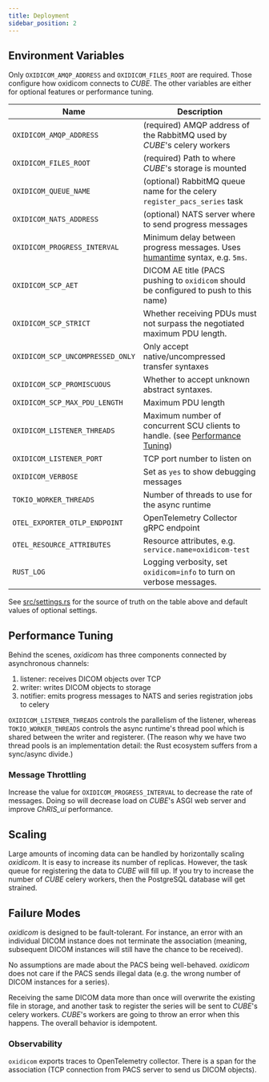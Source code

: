 ```yaml
---
title: Deployment
sidebar_position: 2
---
```


## Environment Variables

Only `OXIDICOM_AMQP_ADDRESS` and `OXIDICOM_FILES_ROOT` are required. Those configure how oxidicom connects to _CUBE_.
The other variables are either for optional features or performance tuning.

| Name                             | Description                                                                           |
|----------------------------------|---------------------------------------------------------------------------------------|
| `OXIDICOM_AMQP_ADDRESS`          | (required) AMQP address of the RabbitMQ used by _CUBE_'s celery workers               |
| `OXIDICOM_FILES_ROOT`            | (required) Path to where _CUBE_'s storage is mounted                                  |
| `OXIDICOM_QUEUE_NAME`            | (optional) RabbitMQ queue name for the celery `register_pacs_series` task             |
| `OXIDICOM_NATS_ADDRESS`          | (optional) NATS server where to send progress messages                                |
| `OXIDICOM_PROGRESS_INTERVAL`     | Minimum delay between progress messages. Uses [humantime] syntax, e.g. `5ms`.         |
| `OXIDICOM_SCP_AET`               | DICOM AE title (PACS pushing to `oxidicom` should be configured to push to this name) |
| `OXIDICOM_SCP_STRICT`            | Whether receiving PDUs must not surpass the negotiated maximum PDU length.            |
| `OXIDICOM_SCP_UNCOMPRESSED_ONLY` | Only accept native/uncompressed transfer syntaxes                                     |                                                      
| `OXIDICOM_SCP_PROMISCUOUS`       | Whether to accept unknown abstract syntaxes.                                          |
| `OXIDICOM_SCP_MAX_PDU_LENGTH`    | Maximum PDU length                                                                    |
| `OXIDICOM_LISTENER_THREADS`      | Maximum number of concurrent SCU clients to handle. (see [Performance Tuning])        |
| `OXIDICOM_LISTENER_PORT`         | TCP port number to listen on                                                          |
| `OXIDICOM_VERBOSE`               | Set as `yes` to show debugging messages                                               |
| `TOKIO_WORKER_THREADS`           | Number of threads to use for the async runtime                                        |
| `OTEL_EXPORTER_OTLP_ENDPOINT`    | OpenTelemetry Collector gRPC endpoint                                                 |
| `OTEL_RESOURCE_ATTRIBUTES`       | Resource attributes, e.g. `service.name=oxidicom-test`                                |
| `RUST_LOG`                       | Logging verbosity, set `oxidicom=info` to turn on verbose messages.                   |

[humantime]: https://docs.rs/humantime/2.1.0/humantime/fn.parse_duration.html
[Performance Tuning]: #performance-tuning

See [src/settings.rs](https://github.com/FNNDSC/oxidicom/blob/master/src/settings.rs) for the source of truth on the table above and default values of optional settings.

## Performance Tuning

Behind the scenes, _oxidicom_ has three components connected by asynchronous channels:

1. listener: receives DICOM objects over TCP
2. writer: writes DICOM objects to storage
3. notifier: emits progress messages to NATS and series registration jobs to celery

`OXIDICOM_LISTENER_THREADS` controls the parallelism of the listener, whereas
`TOKIO_WORKER_THREADS` controls the async runtime's thread pool which is shared
between the writer and registerer. (The reason why we have two thread pools is
an implementation detail: the Rust ecosystem suffers from a sync/async divide.)

### Message Throttling

Increase the value for `OXIDICOM_PROGRESS_INTERVAL` to decrease the rate of messages.
Doing so will decrease load on _CUBE_'s ASGI web server and improve _ChRIS\_ui_ performance.

## Scaling

Large amounts of incoming data can be handled by horizontally scaling _oxidicom_.
It is easy to increase its number of replicas. However, the task queue for
registering the data to _CUBE_ will fill up. If you try to increase the number of
_CUBE_ celery workers, then the PostgreSQL database will get strained.

## Failure Modes

_oxidicom_ is designed to be fault-tolerant. For instance, an error with an individual
DICOM instance does not terminate the association (meaning, subsequent DICOM
instances will still have the chance to be received).

No assumptions are made about the PACS being well-behaved. _oxidicom_ does not care
if the PACS sends illegal data (e.g. the wrong number of DICOM instances for a series).

Receiving the same DICOM data more than once will overwrite the existing file in storage,
and another task to register the series will be sent to _CUBE_'s celery workers. _CUBE_'s
workers are going to throw an error when this happens. The overall behavior is idempotent.

### Observability

`oxidicom` exports traces to OpenTelemetry collector. There is a span for the association
(TCP connection from PACS server to send us DICOM objects).

